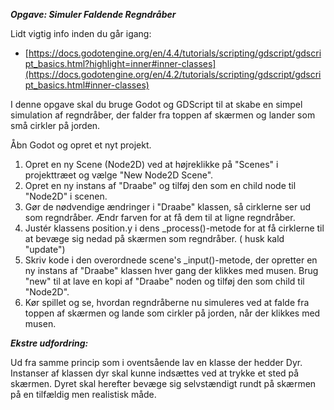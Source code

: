 ***Opgave: Simuler Faldende Regndråber***

Lidt vigtig info inden du går igang:
- [https://docs.godotengine.org/en/4.4/tutorials/scripting/gdscript/gdscript_basics.html?highlight=inner#inner-classes](https://docs.godotengine.org/en/4.2/tutorials/scripting/gdscript/gdscript_basics.html#inner-classes)

I denne opgave skal du bruge Godot og GDScript til at skabe en simpel simulation af regndråber, der falder fra toppen af skærmen og lander som små cirkler på jorden.

Åbn Godot og opret et nyt projekt.

1. Opret en ny Scene (Node2D) ved at højreklikke på "Scenes" i projekttræet og vælge "New Node2D Scene".
2. Opret en ny instans af "Draabe" og tilføj den som en child node til "Node2D" i scenen.
3. Gør de nødvendige ændringer i "Draabe" klassen, så cirklerne ser ud som regndråber. Ændr farven for at få dem til at ligne regndråber.
4. Justér klassens position.y i dens _process()-metode for at få cirklerne til at bevæge sig nedad på skærmen som regndråber. ( husk kald "update")
5. Skriv kode i den overordnede scene's _input()-metode, der opretter en ny instans af "Draabe" klassen hver gang der klikkes med musen. Brug "new" til at lave en kopi af "Draabe" noden og tilføj den som child til "Node2D".
6. Kør spillet og se, hvordan regndråberne nu simuleres ved at falde fra toppen af skærmen og lande som cirkler på jorden, når der klikkes med musen.

***Ekstre udfordring:***

Ud fra samme princip som i oventsående lav en klasse der hedder Dyr. Instanser af klassen dyr skal kunne indsættes ved at trykke et sted på skærmen. Dyret skal herefter bevæge sig selvstændigt rundt på skærmen på en tilfældig men realistisk måde.
